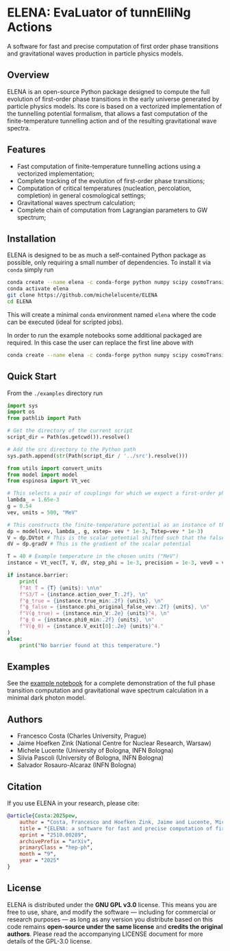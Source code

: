 # ELENA: EvaLuator of tunnElliNg Actions

A software for fast and precise computation of first order phase transitions and gravitational waves production in particle physics models.

## Overview

ELENA is an open-source Python package designed to compute the full evolution of first-order phase transitions in the early universe generated by particle physics models. Its core is based on a vectorized implementation of the tunnelling potential formalism, that allows a fast computation of the finite-temperature tunnelling action and of the resulting gravitational wave spectra.

## Features

- Fast computation of finite-temperature tunnelling actions using a vectorized implementation;
- Complete tracking of the evolution of first-order phase transitions;
- Computation of critical temperatures (nucleation, percolation, completion) in general cosmological settings;
- Gravitational waves spectrum calculation;
- Complete chain of computation from Lagrangian parameters to GW spectrum;

## Installation

ELENA is designed to be as much a self-contained Python package as possible, only requiring a small number of dependencies. To install it via `conda` simply run
```bash
conda create --name elena -c conda-forge python numpy scipy cosmoTransitions
conda activate elena
git clone https://github.com/michelelucente/ELENA
cd ELENA
```

This will create a minimal `conda` environment named `elena` where the code can be executed (ideal for scripted jobs).

In order to run the example notebooks some additional packaged are required. In this case the user can replace the first line above with

```bash
conda create --name elena -c conda-forge python numpy scipy cosmoTransitions matplotlib ipykernel natpy la_forge
```

## Quick Start
From the `./examples` directory run

```python
import sys
import os
from pathlib import Path

# Get the directory of the current script
script_dir = Path(os.getcwd()).resolve()

# Add the src directory to the Python path
sys.path.append(str(Path(script_dir / '../src').resolve()))

from utils import convert_units
from model import model
from espinosa import Vt_vec

# This selects a pair of couplings for which we expect a first-order phase transition over large intervals of vevs
lambda_ = 1.65e-3
g = 0.54
vev, units = 500, "MeV"

# This constructs the finite-temperature potential as an instance of the class model. 
dp = model(vev, lambda_, g, xstep= vev * 1e-3, Tstep=vev * 1e-3)
V = dp.DVtot # This is the scalar potential shifted such that the false vacuum is located at ϕ = 0 for each value of the temperature
dV = dp.gradV # This is the gradient of the scalar potential

T = 40 # Example temperature in the chosen units ("MeV")
instance = Vt_vec(T, V, dV, step_phi = 1e-3, precision = 1e-3, vev0 = vev, ratio_vev_step0=50) # Computation at temperature T

if instance.barrier:
    print(
    f"At T = {T} {units}: \n\n"
    f"S3/T = {instance.action_over_T:.2f}, \n"
    f"ϕ_true = {instance.true_min:.2f} {units}, \n"
    f"ϕ_false = {instance.phi_original_false_vev:.2f} {units}, \n"
    f"V(ϕ_true) = {instance.min_V:.2e} {units}^4, \n"
    f"ϕ_0 = {instance.phi0_min:.2f} {units}, \n"
    f"V(ϕ_0) = {instance.V_exit[0]:.2e} {units}^4."
)
else:
    print("No barrier found at this temperature.")
```

## Examples

See the [example notebook](./examples/phase_transition.ipynb) for a complete demonstration of the full phase transition computation and gravitational wave spectrum calculation in a minimal dark photon model.

## Authors

- Francesco Costa (Charles University, Prague)
- Jaime Hoefken Zink (National Centre for Nuclear Research, Warsaw)
- Michele Lucente (University of Bologna, INFN Bologna)
- Silvia Pascoli (University of Bologna, INFN Bologna)
- Salvador Rosauro-Alcaraz (INFN Bologna)

## Citation

If you use ELENA in your research, please cite:

```bibtex
@article{Costa:2025pew,
    author = "Costa, Francesco and Hoefken Zink, Jaime and Lucente, Michele and Pascoli, Silvia and Rosauro-Alcaraz, Salvador",
    title = "{ELENA: a software for fast and precise computation of first order phase transitions and gravitational waves production in particle physics models}",
    eprint = "2510.00289",
    archivePrefix = "arXiv",
    primaryClass = "hep-ph",
    month = "9",
    year = "2025"
}
```

## License

ELENA is distributed under the **GNU GPL v3.0** license. This means you are free to use, share, and modify the software — including for commercial or research purposes — as long as any version you distribute based on this code remains **open-source under the same license** and **credits the original authors**.
Please read the accompanying LICENSE document for more details of the GPL-3.0 license.
